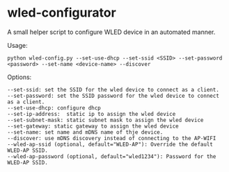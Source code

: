# wled-configurator

A small helper script to configure WLED device in an automated manner.

Usage:

    python wled-config.py --set-use-dhcp --set-ssid <SSID> --set-password <password> --set-name <device-name> --discover

Options:

    --set-ssid: set the SSID for the wled device to connect as a client.
    --set-password: set the SSID password for the wled device to connect as a client.
    --set-use-dhcp: configure dhcp
    --set-ip-address:  static ip to assign the wled device
    --set-subnet-mask: static subnet mask to assign the wled device
    --set-gateway: static gateway to assign the wled device
    --set-name: set name and mDNS name of thje device.
    --discover: use mDNS discovery instead of connecting to the AP-WIFI
    --wled-ap-ssid (optional, default="WLED-AP"): Override the default WLED-AP SSID.
    --wled-ap-password (optional, default="wled1234"): Password for the WLED-AP SSID.
    